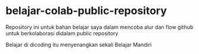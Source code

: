 # belajar-colab-public-repository
Repository ini untuk bahan belajar saya dalam mencoba alur dan flow github untuk berkolaborasi didalam public repository

Belajar di dicoding itu menyenangkan sekali
Belajar Mandiri
